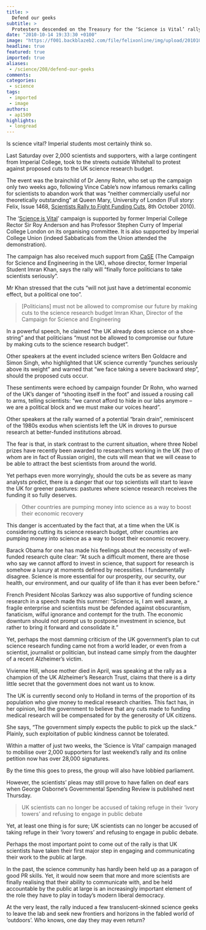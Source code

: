 ```yaml
---
title: >
  Defend our geeks
subtitle: >
  Protesters descended on the Treasury for the ‘Science is Vital’ rally last Saturday to fight for science funding
date: "2010-10-14 19:33:30 +0100"
image: "https://f001.backblazeb2.com/file/felixonline/img/upload/201010142030-ks607-sciencei.jpg"
headline: true
featured: true
imported: true
aliases:
 - /science/208/defend-our-geeks
comments:
categories:
 - science
tags:
 - imported
 - image
authors:
 - ap1509
highlights:
 - longread
---
```


Is science vital? Imperial students most certainly think so.

Last Saturday over 2,000 scientists and supporters, with a large contingent from Imperial College, took to the streets outside Whitehall to protest against proposed cuts to the UK science research budget.

The event was the brainchild of Dr Jenny Rohn, who set up the campaign only two weeks ago, following Vince Cable’s now infamous remarks calling for scientists to abandon work that was “neither commercially useful nor theoretically outstanding” at Queen Mary, University of London (Full story: Felix, Issue 1468, [Scientists Rally to Fight Funding Cuts](http://www.felixonline.co.uk/?article=178), 8th October 2010).

The ‘[Science is Vital](http://scienceisvital.org.uk/)’ campaign is supported by former Imperial College Rector Sir Roy Anderson and has Professor Stephen Curry of Imperial College London on its organising committee. It is also supported by Imperial College Union (indeed Sabbaticals from the Union attended the demonstration).

The campaign has also received much support from [CaSE](http://sciencecampaign.org.uk/) (The Campaign for Science and Engineering in the UK), whose director, former Imperial Student Imran Khan, says the rally will “finally force politicians to take scientists seriously”.

Mr Khan stressed that the cuts “will not just have a detrimental economic effect, but a political one too”.

> [Politicians] must not be allowed to compromise our future by making cuts to the science research budget
> Imran Khan, Director of the Campaign for Science and Engineering

In a powerful speech, he claimed “the UK already does science on a shoe-string” and that politicians “must not be allowed to compromise our future by making cuts to the science research budget”.

Other speakers at the event included science writers Ben Goldacre and Simon Singh, who highlighted that UK science currently “punches seriously above its weight” and warned that “we face taking a severe backward step”, should the proposed cuts occur.

These sentiments were echoed by campaign founder Dr Rohn, who warned of the UK’s danger of “shooting itself in the foot” and issued a rousing call to arms, telling scientists: “we cannot afford to hide in our labs anymore – we are a political block and we must make our voices heard”.

Other speakers at the rally warned of a potential “brain drain”, reminiscent of the 1980s exodus when scientists left the UK in droves to pursue research at better-funded institutions abroad.

The fear is that, in stark contrast to the current situation, where three Nobel prizes have recently been awarded to researchers working in the UK (two of whom are in fact of Russian origin), the cuts will mean that we will cease to be able to attract the best scientists from around the world.

Yet perhaps even more worryingly, should the cuts be as severe as many analysts predict, there is a danger that our top scientists will start to leave the UK for greener pastures: pastures where science research receives the funding it so fully deserves.

> Other countries are pumping money into science as a way to boost their economic recovery

This danger is accentuated by the fact that, at a time when the UK is considering cutting its science research budget, other countries are pumping money into science as a way to boost their economic recovery.

Barack Obama for one has made his feelings about the necessity of well-funded research quite clear: “At such a difficult moment, there are those who say we cannot afford to invest in science, that support for research is somehow a luxury at moments defined by necessities. I fundamentally disagree. Science is more essential for our prosperity, our security, our health, our environment, and our quality of life than it has ever been before.”

French President Nicolas Sarkozy was also supportive of funding science research in a speech made this summer: “Science is, I am well aware, a fragile enterprise and scientists must be defended against obscurantism, fanaticism, wilful ignorance and contempt for the truth. The economic downturn should not prompt us to postpone investment in science, but rather to bring it forward and consolidate it.”

Yet, perhaps the most damming criticism of the UK government’s plan to cut science research funding came not from a world leader, or even from a scientist, journalist or politician, but instead came simply from the daughter of a recent Alzheimer’s victim.

Vivienne Hill, whose mother died in April, was speaking at the rally as a champion of the UK Alzheimer’s Research Trust, claims that there is a dirty little secret that the government does not want us to know.

The UK is currently second only to Holland in terms of the proportion of its population who give money to medical research charities. This fact has, in her opinion, led the government to believe that any cuts made to funding medical research will be compensated for by the generosity of UK citizens.

She says, “The government simply expects the public to pick up the slack.” Plainly, such exploitation of public kindness cannot be tolerated.

Within a matter of just two weeks, the ‘Science is Vital’ campaign managed to mobilise over 2,000 supporters for last weekend’s rally and its online petition now has over 28,000 signatures.

By the time this goes to press, the group will also have lobbied parliament.

However, the scientists’ pleas may still prove to have fallen on deaf ears when George Osborne‘s Governmental Spending Review is published next Thursday.

> UK scientists can no longer be accused of taking refuge in their ‘ivory towers’ and refusing to engage in public debate

Yet, at least one thing is for sure; UK scientists can no longer be accused of taking refuge in their ‘ivory towers’ and refusing to engage in public debate.

Perhaps the most important point to come out of the rally is that UK scientists have taken their first major step in engaging and communicating their work to the public at large.

In the past, the science community has hardly been held up as a paragon of good PR skills. Yet, it would now seem that more and more scientists are finally realising that their ability to communicate with, and be held accountable by the public at large is an increasingly important element of the role they have to play in today’s modern liberal democracy.

At the very least, the rally induced a few translucent-skinned science geeks to leave the lab and seek new frontiers and horizons in the fabled world of ‘outdoors’. Who knows, one day they may even return?
